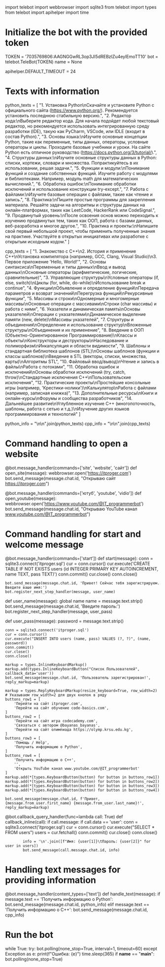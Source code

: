 import telebot
import webbrowser
import sqlite3
from telebot import types
from telebot import apihelper
import time
# Initialize the bot with the provided token
TOKEN = '7035769806:AAGNGGwRL3op3JI5dREBzIZu4eylEmoTT10'
bot = telebot.TeleBot(TOKEN)
name = None


apihelper.DEFAULT_TIMEOUT = 24
# Texts with information
python_texts = [
    "1. Установка Python\nСкачайте и установите Python с официального сайта (https://www.python.org/). Рекомендуется установить последнюю стабильную версию.",
    "2. Редактор кода:\nВыберите редактор кода. Для начала подойдет любой текстовый редактор, но рекомендуется использовать интегрированную среду разработки (IDE), такую как PyCharm, VSCode, или IDLE (входит в состав Python).",
    "3. Основы языка:\nИзучите основные концепции Python, такие как переменные, типы данных, операторы, условные операторы и циклы. Проходите базовые учебники и уроки. На сайте Python есть отличное руководство (https://docs.python.org/3/tutorial/).",
    "4. Структуры данных:\nИзучите основные структуры данных в Python: списки, кортежи, словари и множества. Попрактикуйтесь в их использовании, решая задачи.",
    "5. Функции и модули:\nПонимание функций и создание собственных функций. Изучите работу с модулями и библиотеками. Например, модуль math для математических вычислений.",
    "6. Обработка ошибок:\nПонимание обработки исключений и использование конструкции try-except.",
    "7. Работа с файлами:\nИзучите базовые операции с файлами, такие как чтение и запись.",
    "8. Практика:\nПишите простые программы для закрепления материала. Решайте задачи на алгоритмы и структуры данных на онлайн-платформах, таких как LeetCode, HackerRank или CodeSignal.",
    "9. Продвинутый уровень:\nПосле освоения основ можно переходить к изучению продвинутых тем, таких как ООП, работа с базами данных, веб-разработка и многое другое.",
    "10. Практика и проекты:\nНапишите свой первый небольшой проект, чтобы применить полученные знания на практике. Участвуйте в открытых инициативах или разработке с открытым исходным кодом."
]

cpp_texts = [
    "1. Знакомство с C++\n2. История и применение C++\nУстановка компилятора (например, GCC, Clang, Visual Studio)\n3. Первое приложение 'Hello, World!'",
    "2. Основы синтаксиса\nПеременные и типы данных\nВвод и вывод данных\nОсновные операторы (арифметические, логические, сравнительные)",
    "3. Управляющие структуры\nУсловные операторы (if, else, switch)\nЦиклы (for, while, do-while)\nИспользование break и continue",
    "4. Функции\nОбъявление и определение функций\nПередача параметров и возврат значений\nПерегрузка функций\nРекурсивные функции",
    "5. Массивы и строки\nОдномерные и многомерные массивы\nОсновные операции с массивами\nСтроки (char массивы) и работа с ними",
    "6. Указатели и динамическая память\nОсновы указателей\nОперации с указателями\nДинамическое выделение памяти (new, delete)\nМассивы указателей",
    "7. Структуры и объединения\nОпределение и использование структур\nВложенные структуры\nОбъединения и их применение",
    "8. Введение в ООП (Объектно-Ориентированное Программирование)\nКлассы и объекты\nКонструкторы и деструкторы\nНаследование и полиморфизм\nИнкапсуляция и области видимости",
    "9. Шаблоны и стандартная библиотека шаблонов (STL)\nОсновы шаблонов (функции и классы шаблонов)\nВведение в STL (векторы, списки, множества, карты)\nАлгоритмы STL",
    "10. Файловый ввод/вывод\nЧтение и запись в файлы\nРабота с потоками",
    "11. Обработка ошибок и исключений\nОсновы обработки исключений (try, catch, throw)\nСтандартные исключения C++\nПользовательские исключения",
    "12. Практические проекты\nПростейшие консольные игры (например, 'Крестики-нолики')\nКалькулятор\nРабота с файлами (например, записная книжка)",
    "13. Дополнительные ресурсы\nКниги и онлайн-курсы\nФорумы и сообщества разработчиков",
    "14. Дальнейшее развитие\nУглубленное изучение C++ (многопоточность, шаблоны, работа с сетью и т.д.)\nИзучение других языков программирования и технологий"
]

python_info = "\n\n".join(python_texts)
cpp_info = "\n\n".join(cpp_texts)


# Command handling to open a website
@bot.message_handler(commands=['site', 'website', 'сайт'])
def open_site(message):
    webbrowser.open('https://itproger.com')
    bot.send_message(message.chat.id, "Открываю сайт https://itproger.com")

@bot.message_handler(commands=['ютуб', 'youtube', 'vidio'])
def open_youtube(message):
    webbrowser.open('https://www.youtube.com/@IT_programmerbot')
    bot.send_message(message.chat.id, "Открываю YouTube канал www.youtube.com/@IT_programmerbot")

# Command handling for start and welcome message
@bot.message_handler(commands=['start'])
def start(message):
    conn = sqlite3.connect('itproger.sql')
    cur = conn.cursor()
    cur.execute('CREATE TABLE IF NOT EXISTS users (id INTEGER PRIMARY KEY AUTOINCREMENT, name TEXT, pass TEXT)')
    conn.commit()
    cur.close()
    conn.close()

    bot.send_message(message.chat.id, 'Привет! Сейчас тебя зарегистрируем. Введите ваше имя:')
    bot.register_next_step_handler(message, user_name)

def user_name(message):
    global name
    name = message.text.strip()
    bot.send_message(message.chat.id, 'Введите пароль:')
    bot.register_next_step_handler(message, user_pass)

def user_pass(message):
    password = message.text.strip()

    conn = sqlite3.connect('itproger.sql')
    cur = conn.cursor()
    cur.execute("INSERT INTO users (name, pass) VALUES (?, ?)", (name, password))
    conn.commit()
    cur.close()
    conn.close()

    markup = types.InlineKeyboardMarkup()
    markup.add(types.InlineKeyboardButton("Список Пользователей", callback_data='user'))
    bot.send_message(message.chat.id, 'Пользователь зарегистрирован!', reply_markup=markup)

    markup = types.ReplyKeyboardMarkup(resize_keyboard=True, row_width=2)  # Указываем row_width=2 для двух кнопок в ряду
    buttons_row1 = [
        'Перейти на сайт itproger.com',
        'Перейти на сайт обучение code-basics.com',
    ]
    buttons_row2 = [
        'Перейти на сайт игра codecademy.com',
        'Связаться с автором @bayanas_bayanas',
        'Перейти на сайт олимпиада https://olymp.krsu.edu.kg',
    ]
    buttons_row3 = [
        'Помощь / Help',
        'Получить информацию о Python',
    ]
    buttons_row4 = [
        'Получить информацию о C++',
        '',
        'Открыть YouTube канал www.youtube.com/@IT_programmerbot'
    ]
    markup.add(*[types.KeyboardButton(button) for button in buttons_row1])
    markup.add(*[types.KeyboardButton(button) for button in buttons_row2])
    markup.add(*[types.KeyboardButton(button) for button in buttons_row3])
    markup.add(*[types.KeyboardButton(button) for button in buttons_row4])

    bot.send_message(message.chat.id, f'Привет, {message.from_user.first_name} {message.from_user.last_name}!', reply_markup=markup)


@bot.callback_query_handler(func=lambda call: True)
def callback_inline(call):
    if call.message:
        if call.data == 'user':
            conn = sqlite3.connect('itproger.sql')
            cur = conn.cursor()
            cur.execute("SELECT * FROM users")
            users = cur.fetchall()
            conn.commit()
            cur.close()
            conn.close()

            info = '\n'.join([f"Имя: {user[1]}\tПароль: {user[2]}" for user in users])
            bot.send_message(call.message.chat.id, info)

# Handling text messages for providing information
@bot.message_handler(content_types=['text'])
def handle_text(message):
    if message.text == 'Получить информацию о Python':
        bot.send_message(message.chat.id, python_info)
    elif message.text == 'Получить информацию о C++':
        bot.send_message(message.chat.id, cpp_info)

# Run the bot
while True:
    try:
        bot.polling(none_stop=True, interval=1, timeout=60)
    except Exception as e:
        print(f"Ошибка: {e}")
        time.sleep(365) 
if __name__ == "__main__":
    bot.polling(none_stop=True)
    
